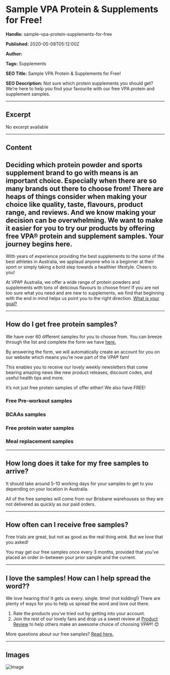 # Sample VPA Protein & Supplements for Free!

**Handle:** sample-vpa-protein-supplements-for-free

**Published:** 2020-05-08T05:12:00Z

**Author:**  

**Tags:** Supplements

**SEO Title:** Sample VPA Protein & Supplements for Free!

**SEO Description:** Not sure which protein supplements you should get? We’re here to help you find your favourite with our free VPA protein and supplement samples.

---

## Excerpt

No excerpt available

---

## Content

## Deciding which protein powder and sports supplement brand to go with means is an important choice. Especially when there are so many brands out there to choose from! There are heaps of things consider when making your choice like quality, taste, flavours, product range, and reviews. And we know making your decision can be overwhelming. We want to make it easier for you to try our products by offering free VPA® protein and supplement samples. Your journey begins here.

With years of experience providing the best supplements to the some of the best athletes in Australia, we applaud anyone who is a beginner at their sport or simply taking a bold step towards a healthier lifestyle. Cheers to you!

At VPA® Australia, we offer a wide range of protein powders and supplements with tons of delicious flavours to choose from! If you are not too sure what you need and are new to supplements, we find that beginning with the end in mind helps us point you to the right direction. [What is your goal?](/pages/new-to-supplements)

---

## How do I get free protein samples?

We have over 60 different samples for you to choose from. You can breeze through the list and complete the form we have [here.](/apps/list/freesample/free-vpa-sample)

By answering the form, we will automatically create an account for you on our website which means you’re now part of the VPA® fam!

This enables you to receive our lovely weekly newsletters that come bearing amazing news like new product releases, discount codes, and useful health tips and more.

It’s not just free protein samples of offer either! We also have FREE!

### Free Pre-workout samples

### BCAAs samples

### Free protein water samples

### Meal replacement samples

---

## How long does it take for my free samples to arrive?

It should take around 5-10 working days for your samples to get to you depending on your location in Australia.

All of the free samples will come from our Brisbane warehouses so they are not delivered as quickly as our paid orders.

---

## How often can I receive free samples?

Free trials are great, but not as good as the real thing *wink*. But we love that you asked!

You may get our free samples once every 3 months, provided that you’ve placed an order in-between your prior sample and the current.

---

## I love the samples! How can I help spread the word??

We love hearing this! It gets us every. single. time! (not kidding!) There are plenty of ways for you to help us spread the word and love out there.

1. Rate the products you’ve tried out by getting into your account.
2. Join the rest of our lovely fans and drop us a sweet review at [Product Review](https://www.productreview.com.au/listings/vpa) to help others make an awesome choice of choosing VPA®! 😊

More questions about our free samples? [Read here.](/apps/list/freesample/free-vpa-sample)

---

## Images

![Image](undefined)

